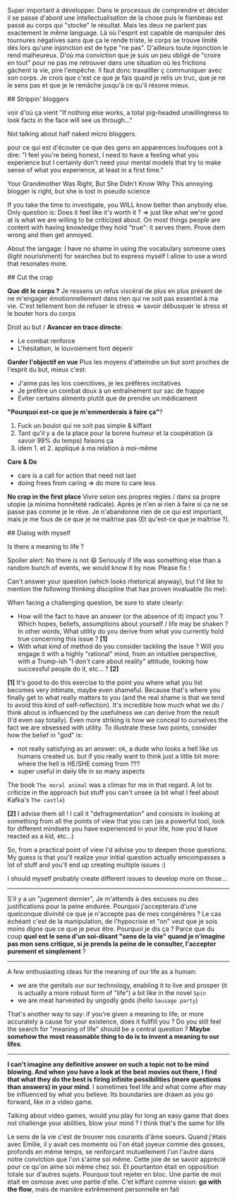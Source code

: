 Super important à développer. Dans le processus de comprendre et décider il se passe d'abord une intellectualisation de la chose puis le flambeau est passé au corps qui "stocke" le résultat. Mais les deux ne parlent pas exactement le même language. Là où l'esprit est capable de manipuler des tournures négatives sans que ça le rende triste, le corps se trouve limité dés lors qu'une injonction est de type "ne pas". D'ailleurs toute injonction le rend malheureux. D'où ma conviction que je suis un peu obligé de "croire en tout" pour ne pas me retrouver dans une situation où les frictions gâchent la vie, pire l'empêche. Il faut donc travailller ç communiquer avec son corps. Je crois que c'est ce que je fais quand je relis un truc, que je ne le sens pas et que je le remâche jusqu'à ce qu'il résone mieux. 

## Strippin' bloggers

voir d'où ça vient "If nothing else works, a total pig-headed unwillingness to look facts in the face will see us through…"


Not talking about half naked micro bloggers.

pour ce qui est d'écouter ce que des gens en apparences loufoques ont à dire:
"I feel you're being honest, I need to have a feeling what you experience but I certainly don't need your mental models that try to make sense of what you experience, at least in a first time."

Your Grandmother Was Right, But She Didn’t Know Why
This annoying blogger is right, but she is lost in pseudo science

If you take the time to investigate, you WILL know better than anybody else. Only question is: Does it feel like it's worth it ?
=> just like what we're good at is what we are willing to be criticized about.
On most things people are content with having knowledge they hold "true": it serves them. Prove dem wrong and then get annoyed.

About the langage: I have no shame in using the vocabulary someone uses (light nourishment) for searches but to express myself I allow to use a word that resonates more. 

## Cut the crap

**Que dit le corps ?**
Je ressens un refus viscéral de plus en plus présent de ne m'engager émotionnellement dans rien qui ne soit pas essentiel à ma vie. C'est tellement bon de refuser le stress => savoir débusquer le stress et le bouter hors du corps

Droit au but / **Avancer en trace directe**:
<ajouter citation de la horde du contrevent>
- Le combat renforce 
- L'hésitation, le louvoiement font déperir

**Garder l'objectif en vue**
Plus les moyens d'atteindre un but sont proches de l'esprit du but, mieux c'est:
- J'aime pas les lois coercitives, je les préfères incitatives
- Je préfère un combat doux à un entraînement sur sac de frappe
- Eviter certains aliments plutôt que de prendre un médicament

**"Pourquoi est-ce que je m'emmerderais à faire ça"**?

1. Fuck un boulot qui ne soit pas simple & kiffant
2. Tant qu'il y a de la place pour la bonne humeur et la coopération (à savoir 99% du temps) faisons ça
3. idem 1. et 2. appliqué à ma relation à moi-même

**Care & Do**
- care is a call for action that need not last
- doing frees from caring => do more to care less

**No crap in the first place**
Vivre selon ses propres règles / dans sa propre utopie (a minima honnêteté radicale). Après je n'en ai rien à faire si ça ne se passe pas comme je le rêve. Je n'abandonne rien de ce qui est important, mais je me fous de ce que je ne maîtrise pas (Et qu'est-ce que je maîtrise ?).

## Dialog with myself

Is there a meaning to life ?

Spoiler alert: No there is not :smile: 
Seriously if life was something else than a random bunch of events, we would know it by now.
Please fix !

Can't answer your question (which looks rhetorical anyway), but I'd like to mention the following thinking discipline that has proven invaluable (to me):

When facing a challenging question, be sure to state clearly:
- How will the fact to have an answer (or the absence of it) impact you ? Which hopes, beliefs, assumptions about yourself / life may be shaken ? In other words, What utility do you derive from what you currently hold true concerning this issue ? **[1]**
- With what kind of method do you consider tackling the issue ? Will you engage it with a highly "rational" mind, from an intuitive perspective, with a Trump-ish "I don't care about reality" attitude, looking how successful people do it, etc... ?  **[2]**

**[1]** It's good to do this exercise to the point you where what you list becomes very intimate, maybe even shameful. Because that's where you finally get to what really matters to you (and the real shame is that we tend to avoid this kind of self-reflection). It's incredible how much what we do / think about is influenced by the usefulness we can derive from the result (I'd even say totally). Even more striking is how we conceal to ourselves the fact we are obsessed with utility. To illustrate these two points, consider how the belief in "god" is:
- not really satisfying as an answer: ok, a dude who looks a hell like us humans created us. but if you really want to think just a little bit more: where the hell is HE/SHE coming from ???
- super useful in daily life in so many aspects

The book `The moral animal` was a climax for me in that regard. A lot to criticize in the approach but stuff you can't unsee (a bit what I feel about Kafka's `The castle`)

**[2]** I advise them all ! I call it "defragmentation" and consists in looking at something from all the points of view that you can (as a powerful tool, look for different mindsets you have experienced in your life, how you'd have reacted as a kid, etc...)

So, from a practical point of view I'd advise you to deepen those questions.  
My guess is that you'll realize your initial question actually emcompasses a lot of stuff and you'll end up creating multiple issues :)

I should myself probably create different issues to develop more on those...

---

S'il y a un "jugement dernier", Je m'attends à des excuses ou des justifications pour la peine endurée. Pourquoi j'accepterais d'une quelconque divinité ce que je n'accepte pas de mes congénères ? Le cas échéant c'est de la manipulation, de l'hypocrisie et "on" veut que je sois moins digne que ce que je peux être. 
Pourquoi je dis ça ? Parce que du coup **quel est le sens d'un soi-disant "sens de la vie" quand je n'imagine pas mon sens critique, si je prends la peine de le consulter, l'accepter purement et simplement** ? 

---
A few enthusiasting ideas for the meaning of our life as a human:
- we are the genitals our our technology, enabling it to live and prosper (it is actually a more robust form of "life") a bit like in the novel `Spin`
- we are meat harvested by ungodly gods (hello `Sausage party`)

That's another way to say: if you're given a meaning to life, or more accurately a cause for your existence, does it fullfill you ? Do you still feel the search for "meaning of life" should be a central question ? **Maybe somehow the most reasonable thing to do is to invent a meaning to our lifes**.

---
**I can't imagine any definitive answer on such a topic not to be mind blowing. And when you have a look at the best movies out there, I find that what they do the best is firing infinite possibilities (more questions than answers) in your mind**.
I sometimes feel life and what come after may be influenced by what you believe. Its boundaries are drawn as you go forward, like in a video game.

Talking about video games, would you play for long an easy game that does not challenge your abilities, blow your mind ? I think that's the same for life

Le sens de la vie c'est de trouver nos courants d'âme soeurs. Quand j'étais avec Emilie, il y avait ces moments où l'on était joyeux comme des gosses, profonds en même temps, se renforçant mutuellement l'un l'autre dans notre conviction que l'on s'aime soi même. Cette joie de se savoir apprécié pour ce qu'on aime soi même chez soi. Et pourtanton était en opposition totale sur d'autres sujets. Pourquoi tout rejeter en bloc. Une partie de moi était en osmose avec une partie d'elle. C'et kiffant comme vision: **go with the flow**, mais de manière extrêmement personnelle en fait
